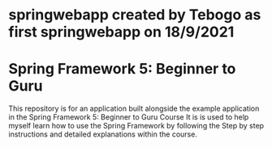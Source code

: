 # springwebapp created by Tebogo as first springwebapp on 18/9/2021
# Spring Framework 5: Beginner to Guru

This repository is for an application built alongside the example application in the Spring Framework 5: Beginner to Guru Course
It is is used to help myself learn how to use the Spring Framework by following the Step by step instructions and detailed explanations within the course.

